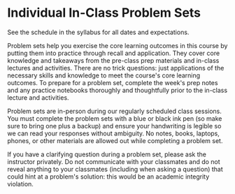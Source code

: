 # Individual In-Class Problem Sets

See the schedule in the syllabus for all dates and expectations.

Problem sets help you exercise the core learning outcomes in this course by putting them into practice through recall and application. They cover core knowledge and takeaways from the pre-class prep materials and in-class lectures and activities. There are no trick questions: just applications of the necessary skills and knowledge to meet the course's core learning outcomes. To prepare for a problem set, complete the week's prep notes and any practice notebooks thoroughly and thoughtfully prior to the in-class lecture and activities.

Problem sets are in-person during our regularly scheduled class sessions. You must complete the problem sets with a blue or black ink pen (so make sure to bring one plus a backup) and ensure your handwriting is legible so we can read your responses without ambiguity. No notes, books, laptops, phones, or other materials are allowed out while completing a problem set.

If you have a clarifying question during a problem set, please ask the instructor privately. Do not communicate with your classmates and do not reveal anything to your classmates (including when asking a question) that could hint at a problem's solution: this would be an academic integrity violation.
